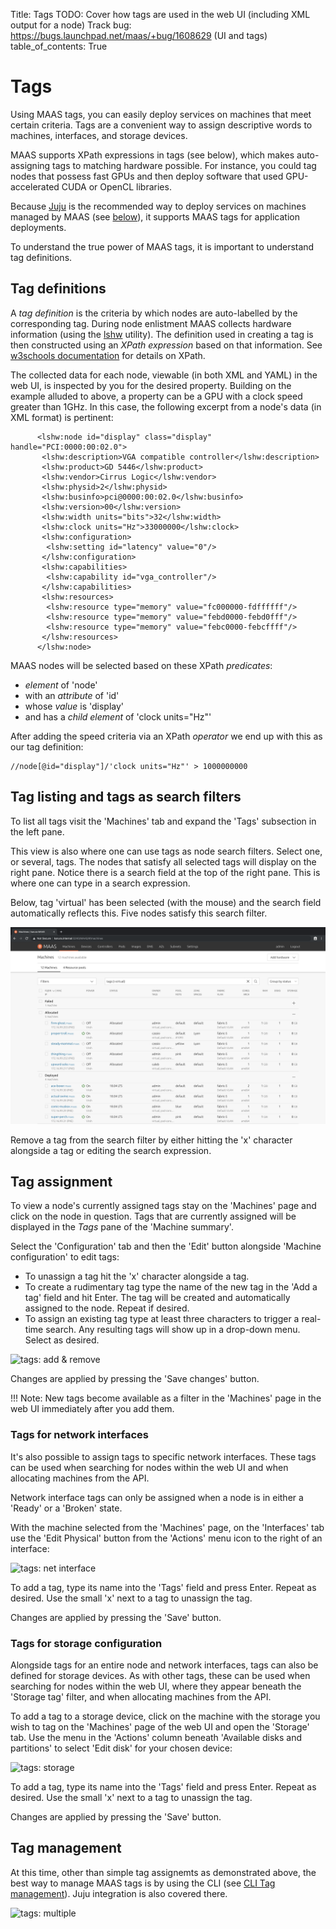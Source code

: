 Title: Tags
TODO:  Cover how tags are used in the web UI (including XML output for a node)
       Track bug: https://bugs.launchpad.net/maas/+bug/1608629 (UI and tags)
table_of_contents: True


# Tags

Using MAAS tags, you can easily deploy services on machines that meet certain
criteria. Tags are a convenient way to assign descriptive words to machines,
interfaces, and storage devices.

MAAS supports XPath expressions in tags (see below), which makes auto-assigning
tags to matching hardware possible. For instance, you could tag nodes that
possess fast GPUs and then deploy software that used GPU-accelerated CUDA or
OpenCL libraries.

Because [Juju][about-juju] is the recommended way to deploy services on machines
managed by MAAS (see [below][tag-manage]), it supports MAAS tags for application
deployments.

To understand the true power of MAAS tags, it is important to understand tag
definitions.

## Tag definitions

A *tag definition* is the criteria by which nodes are auto-labelled by the
corresponding tag. During node enlistment MAAS collects hardware information
(using the [lshw][upstream-lshw] utility). The definition used in creating a
tag is then constructed using an *XPath expression* based on that information.
See [w3schools documentation][upstream-w3schools] for details on XPath.

The collected data for each node, viewable (in both XML and YAML) in the web
UI, is inspected by you for the desired property. Building on the example
alluded to above, a property can be a GPU with a clock speed greater than 1GHz.
In this case, the following excerpt from a node's data (in XML format) is
pertinent:

```nohighlight
      <lshw:node id="display" class="display" handle="PCI:0000:00:02.0">
       <lshw:description>VGA compatible controller</lshw:description>
       <lshw:product>GD 5446</lshw:product>
       <lshw:vendor>Cirrus Logic</lshw:vendor>
       <lshw:physid>2</lshw:physid>
       <lshw:businfo>pci@0000:00:02.0</lshw:businfo>
       <lshw:version>00</lshw:version>
       <lshw:width units="bits">32</lshw:width>
       <lshw:clock units="Hz">33000000</lshw:clock>
       <lshw:configuration>
        <lshw:setting id="latency" value="0"/>
       </lshw:configuration>
       <lshw:capabilities>
        <lshw:capability id="vga_controller"/>
       </lshw:capabilities>
       <lshw:resources>
        <lshw:resource type="memory" value="fc000000-fdffffff"/>
        <lshw:resource type="memory" value="febd0000-febd0fff"/>
        <lshw:resource type="memory" value="febc0000-febcffff"/>
       </lshw:resources>
      </lshw:node>
```

MAAS nodes will be selected based on these XPath *predicates*:

- *element* of 'node'
- with an *attribute* of 'id'
- whose *value* is 'display'
- and has a *child element* of 'clock units="Hz"'

After adding the speed criteria via an XPath *operator* we end up with this as
our tag definition:

```nohighlight
//node[@id="display"]/'clock units="Hz"' > 1000000000
```
## Tag listing and tags as search filters

To list all tags visit the 'Machines' tab and expand the 'Tags' subsection in the
left pane.

This view is also where one can use tags as node search filters. Select one, or
several, tags. The nodes that satisfy all selected tags will display on the
right pane. Notice there is a search field at the top of the right pane. This
is where one can type in a search expression.

Below, tag 'virtual' has been selected (with the mouse) and the search field
automatically reflects this. Five nodes satisfy this search filter.

![tags: search][img__tags-search]

Remove a tag from the search filter by either hitting the 'x' character
alongside a tag or editing the search expression.

## Tag assignment

To view a node's currently assigned tags stay on the 'Machines' page and click
on the node in question. Tags that are currently assigned will be displayed in
the *Tags* pane of the 'Machine summary'.

Select the 'Configuration' tab and then the 'Edit' button alongside 'Machine
configuration' to edit tags:

- To unassign a tag hit the 'x' character alongside a tag.
- To create a rudimentary tag type the name of the new tag in the 'Add a tag'
  field and hit Enter. The tag will be created and automatically assigned to the
  node. Repeat if desired.
- To assign an existing tag type at least three characters to trigger a
  real-time search. Any resulting tags will show up in a drop-down menu.
  Select as desired.

![tags: add & remove][img__tags-add-remove]

Changes are applied by pressing the 'Save changes' button.

!!! Note:
    New tags become available as a filter in the 'Machines' page in the web UI
    immediately after you add them.

### Tags for network interfaces

It's also possible to assign tags to specific network interfaces. These tags
can be used when searching for nodes within the web UI and when allocating
machines from the API.

Network interface tags can only be assigned when a node is in either a 'Ready'
or a 'Broken' state.

With the machine selected from the 'Machines' page, on the 'Interfaces' tab use
the 'Edit Physical' button from the 'Actions' menu icon to the right of an
interface:

![tags: net interface][img__tags-net-interface]

To add a tag, type its name into the 'Tags' field and press Enter. Repeat as
desired. Use the small 'x' next to a tag to unassign the tag.

Changes are applied by pressing the 'Save' button.

### Tags for storage configuration

Alongside tags for an entire node and network interfaces, tags can also be
defined for storage devices. As with other tags, these can be used when
searching for nodes within the web UI, where they appear beneath the 'Storage
tag' filter, and when allocating machines from the API.

To add a tag to a storage device, click on the machine with the storage you
wish to tag on the 'Machines' page of the web UI and open the 'Storage' tab.
Use the menu in the 'Actions' column beneath 'Available disks and partitions'
to select 'Edit disk' for your chosen device:

![tags: storage][img__tags-storage]

To add a tag, type its name into the 'Tags' field and press Enter. Repeat as
desired. Use the small 'x' next to a tag to unassign the tag.

Changes are applied by pressing the 'Save' button.


## Tag management

At this time, other than simple tag assignemts as demonstrated above, the best
way to manage MAAS tags is by using the CLI (see [CLI Tag management][cli-tags]).
Juju integration is also covered there.

![tags: multiple][img__tags-multiple]

<!-- LINKS -->

[tag-manage]: #tag-management
[about-juju]: https://jujucharms.com/docs/stable/about-juju.html
[upstream-lshw]: http://ezix.org/project/wiki/HardwareLiSter
[upstream-w3schools]: https://www.w3schools.com/xml/xpath_intro.asp
[cli-example-tag-creation-and-auto-assignment]: manage-cli-tags.md#tag-creation-and-auto-assignment
[cli-tags]: manage-cli-tags.md

[img__tags-search]: ../media/nodes-tags__2.6-tags-filter.png
[img__tags-add-remove]: ../media/nodes-tags__2.6-tags-add_remove.png
[img__tags-net-interface]: ../media/nodes-tags__2.6-tags-net-interfaces.png
[img__tags-storage]: ../media/nodes-tags__2.6-tags-storage.png
[img__tags-multiple]: ../media/node-tags__2.6-tag-multiple.png
